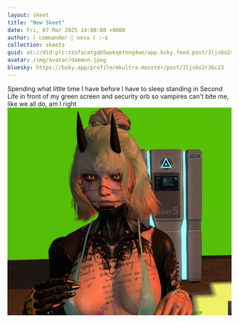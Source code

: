 ```yaml
---
layout: skeet
title: "New Skeet"
date: Fri, 07 Mar 2025 14:08:00 +0000
author: ⸸ commander ░ nova ⸸ :~$
collection: skeets
guid: at://did:plc:zzofxcatgqb5wpkqetnng4wo/app.bsky.feed.post/3ljs6o2r36c23
avatar: /img/avatar/daemon.jpeg
bluesky: https://bsky.app/profile/mkultra.monster/post/3ljs6o2r36c23
---
```


Spending what little time I have before I have to sleep standing in Second Life in front of my green screen and security orb so vampires can't bite me, like we all do, am I right<img src="/assets/media/bafkreib4jnvwwe63gm72qgmnqzoaxuy3m5wdfuly5ruechatvp5asp7zja.jpeg" alt="Image">
